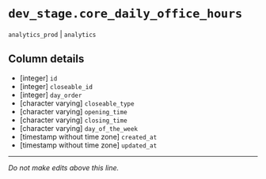 # `dev_stage.core_daily_office_hours`
`analytics_prod` | `analytics`

## Column details
* [integer]   `id`
* [integer]   `closeable_id`
* [integer]   `day_order`
* [character varying] `closeable_type`
* [character varying] `opening_time`
* [character varying] `closing_time`
* [character varying] `day_of_the_week`
* [timestamp without time zone] `created_at`
* [timestamp without time zone] `updated_at`

-------------------------------------------------------------------------------
*Do not make edits above this line.*
